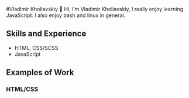 #Vladimir Kholiavskiy
👋 Hi, I’m Vladimir Kholiavskiy, I really enjoy learning JavaScript. I also enjoy bash and linux in general. 

## Skills and Experience
 + HTML, CSS/SCSS
 + JavaScript

## Examples of Work

### HTML/CSS
